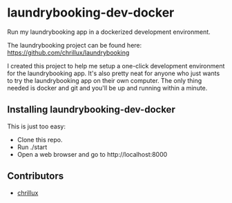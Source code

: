 # laundrybooking-dev-docker
Run my laundrybooking app in a dockerized development environment.

The laundrybooking project can be found here: https://github.com/chrillux/laundrybooking

I created this project to help me setup a one-click development environment for the laundrybooking app. It's also pretty neat for anyone who just wants to try the laundrybooking app on their own computer. The only thing needed is docker and git and you'll be up and running within a minute.

## Installing laundrybooking-dev-docker

This is just too easy:

* Clone this repo.
* Run ./start
* Open a web browser and go to http://localhost:8000

## Contributors
* [chrillux](https://github.com/chrillux)
